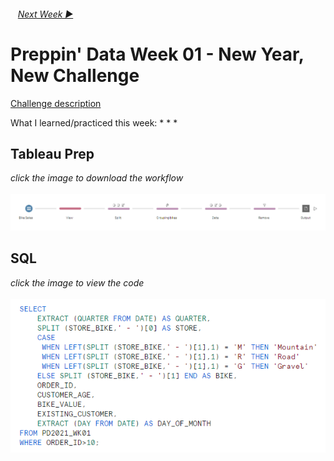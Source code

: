 <h6> &nbsp;&nbsp;&nbsp;<a href="../Week_2/README.md">Next Week  ▶</a></h6>

# Preppin' Data Week 01 - New Year, New Challenge

[Challenge description](https://preppindata.blogspot.com/2021/01/2021-week-1.html)

What I learned/practiced this week:
*
*
*

## Tableau Prep
<i>click the image to download the workflow</i><br>
<br>
<a href="Challenge 2021 week 1.tflx">
<img src="PD 2021 wk 1.png?raw=true" alt="Tableau Prep Workflow">
</a>

## SQL
<i>click the image to view the code</i><br>
<br>
<a href="Snowflake SQL.sql">
<img src="PD 2021 wk 1 SQL.png?raw=true" alt="SQL Code">
</a>

